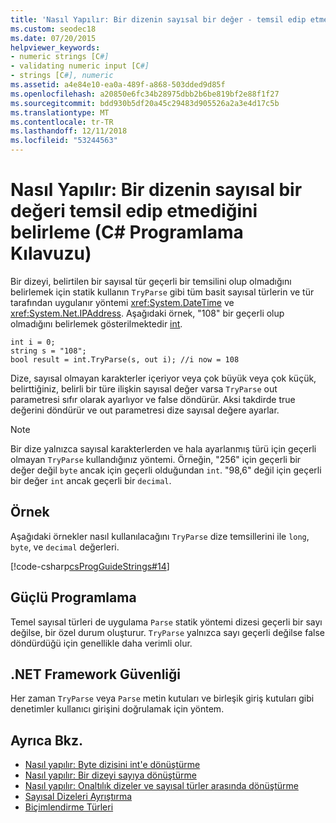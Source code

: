 ```yaml
---
title: 'Nasıl Yapılır: Bir dizenin sayısal bir değer - temsil edip etmediğini belirleme C# Programlama Kılavuzu'
ms.custom: seodec18
ms.date: 07/20/2015
helpviewer_keywords:
- numeric strings [C#]
- validating numeric input [C#]
- strings [C#], numeric
ms.assetid: a4e84e10-ea0a-489f-a868-503dded9d85f
ms.openlocfilehash: a20850e6fc34b28975dbb2b6be819bf2e88f1f27
ms.sourcegitcommit: bdd930b5df20a45c29483d905526a2a3e4d17c5b
ms.translationtype: MT
ms.contentlocale: tr-TR
ms.lasthandoff: 12/11/2018
ms.locfileid: "53244563"
---
```

# <a name="how-to-determine-whether-a-string-represents-a-numeric-value-c-programming-guide"></a>Nasıl Yapılır: Bir dizenin sayısal bir değeri temsil edip etmediğini belirleme (C# Programlama Kılavuzu)
Bir dizeyi, belirtilen bir sayısal tür geçerli bir temsilini olup olmadığını belirlemek için statik kullanın `TryParse` gibi tüm basit sayısal türlerin ve tür tarafından uygulanır yöntemi <xref:System.DateTime> ve <xref:System.Net.IPAddress>. Aşağıdaki örnek, "108" bir geçerli olup olmadığını belirlemek gösterilmektedir [int](../../../csharp/language-reference/keywords/int.md).  
  
```  
int i = 0;   
string s = "108";  
bool result = int.TryParse(s, out i); //i now = 108  
```  
  
 Dize, sayısal olmayan karakterler içeriyor veya çok büyük veya çok küçük, belirttiğiniz, belirli bir türe ilişkin sayısal değer varsa `TryParse` out parametresi sıfır olarak ayarlıyor ve false döndürür. Aksi takdirde true değerini döndürür ve out parametresi dize sayısal değere ayarlar.  
  
> [!NOTE]
>  Bir dize yalnızca sayısal karakterlerden ve hala ayarlanmış türü için geçerli olmayan `TryParse` kullandığınız yöntemi. Örneğin, "256" için geçerli bir değer değil `byte` ancak için geçerli olduğundan `int`. "98,6" değil için geçerli bir değer `int` ancak geçerli bir `decimal`.  
  
## <a name="example"></a>Örnek  
 Aşağıdaki örnekler nasıl kullanılacağını `TryParse` dize temsillerini ile `long`, `byte`, ve `decimal` değerleri.  
  
 [!code-csharp[csProgGuideStrings#14](../../../csharp/programming-guide/strings/codesnippet/CSharp/how-to-determine-whether-a-string-represents-a-numeric-value_1.cs)]  
  
## <a name="robust-programming"></a>Güçlü Programlama  
 Temel sayısal türleri de uygulama `Parse` statik yöntemi dizesi geçerli bir sayı değilse, bir özel durum oluşturur. `TryParse` yalnızca sayı geçerli değilse false döndürdüğü için genellikle daha verimli olur.  
  
## <a name="net-framework-security"></a>.NET Framework Güvenliği  
 Her zaman `TryParse` veya `Parse` metin kutuları ve birleşik giriş kutuları gibi denetimler kullanıcı girişini doğrulamak için yöntem.  
  
## <a name="see-also"></a>Ayrıca Bkz.

- [Nasıl yapılır: Byte dizisini int'e dönüştürme](../../../csharp/programming-guide/types/how-to-convert-a-byte-array-to-an-int.md)  
- [Nasıl yapılır: Bir dizeyi sayıya dönüştürme](../../../csharp/programming-guide/types/how-to-convert-a-string-to-a-number.md)  
- [Nasıl yapılır: Onaltılık dizeler ve sayısal türler arasında dönüştürme](../../../csharp/programming-guide/types/how-to-convert-between-hexadecimal-strings-and-numeric-types.md)  
- [Sayısal Dizeleri Ayrıştırma](../../../standard/base-types/parsing-numeric.md)  
- [Biçimlendirme Türleri](../../../standard/base-types/formatting-types.md)
